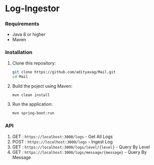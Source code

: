 # Log-Ingestor
### Requirements

- Java 8 or higher
- Maven

### Installation

1. Clone this repository:

   ```sh
   git clone https://github.com/adityavag/Mail.git
   cd Mail
2. Build the poject using Maven:

   ```sh
   mvn clean install
3. Run the application:
   ```sh
   mvn spring-boot:run
### API 
1. GET  : `https://localhost:3000/logs` - Get All Logs
2. POST : `https://localhost:3000/logs` - Ingest Log
3. GET  : `https://localhost:3000/logs/level/{level}` - Query By Level
4. GET  : `https://localhost:3000/logs/message/{message}` - Query By Message

